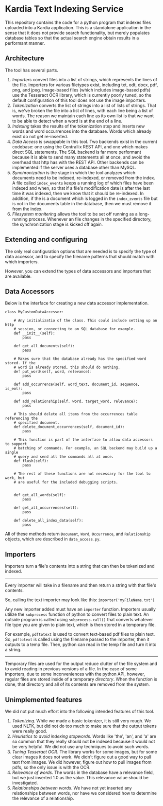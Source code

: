 # Kardia Text Indexing Service

This repository contains the code for a python program that indexes files
uploaded into a Kardia application. This is a standalone application in the
sense that it does not provide search functionality, but merely populates
database tables so that the actual search engine obtain results in a performant
manner.

## Architecture

The tool has several parts.

1. *Importers* convert files into a list of strings, which represents the lines
   of the file. Importers for various filetypes exist, including txt, odt,
   docx, pdf, png, and jpeg. Image-based files (which includes image-based
   pdfs) use the Tesseract OCR library, which is currently poorly tuned, so the
   default configuration of this tool does not use the image importers.
2. *Tokenization* converts the list of strings into a list of lists of strings.
   That is, we've broken the file into a list of lines, with each line being a
   list of words. The reason we maintain each line as its own list is that we
   want to be able to detect when a word is at the end of a line.
3. *Indexing* takes the results of the tokenization step and inserts new words
   and word occurrences into the database. Words which already exist do not get
   re-inserted.
4. *Data Access* is swappable in this tool. Two backends exist in the current
   codebase: one using the Centrallix REST API, and one which makes direct SQL
   statements. The SQL backend is far more performant because it is able to
   send many statements all at once, and avoid the overhead that http has with
   the REST API. Other backends can be implemented if the server uses a
   database other than MySQL.
5. *Synchronization* is the stage in which the tool analyzes which documents
   need to be indexed, re-indexed, or removed from the index. A file called
   `index_events` keeps a running log of which files have been indexed and
   when, so that if a file's modification date is after the last time it was
   indexed, then we know that it should be re-indexed. In addition, if the is a
   document which is logged in the `index_events` file but is not in the
   documents table in the database, then we must remove it from the index.
6. *Filesystem monitering* allows the tool to be set off running as a
   long-running process. Whenever an file changes in the specified directory,
   the synchronization stage is kicked off again.


## Extending and configuring

The only real configuration options that are needed is to specify the type of
data accessor, and to specify the filename patterns that should match with
which importers.

However, you can extend the types of data accessors and importers that are
available.

## Data Accessors

Below is the interface for creating a new data accessor implementation.

```
class MyCustomDataAccessor:

    # Any initializatio of the class. This could include setting up an http
    # session, or connecting to an SQL database for example.
    def __init__(self):
        pass

    def get_all_documents(self):
        pass

    # Makes sure that the database already has the specified word stored. If the
    # word is already stored, this should do nothing.
    def put_word(self, word, relevance):
        pass

    def add_occurrence(self, word_text, document_id, sequence, is_eol):
        pass

    def add_relationship(self, word, target_word, relevance):
        pass

    # This should delete all items from the occurrences table referencing the
    # specified document.
    def delete_document_occurrences(self, document_id):
        pass

    # This function is part of the interface to allow data accessors to support
    # batching of commands. For example, an SQL backend may build up a single
    # query and send all the commands all at once.
    def flush(self):
        pass

    # The rest of these functions are not necessary for the tool to work, but
    # are useful for the included debugging scripts.


    def get_all_words(self):
        pass

    def get_all_occurrences(self):
        pass

    def delete_all_index_data(self):
        pass
```

All of these methods return `Document`, `Word`, `Occurrence`, and
`Relationship` objects, which are described in `data_access.py`.

## Importers


Importers turn a file's contents into a string that can then be tokenized and
indexed.

---

Every importer will take in a filename and then return a string with that
file's contents.

So, calling the text importer may look like this: `importer('myFileName.txt')`

Any new importer added must have an `importer` function. Importers usually
utilize the `subprocess` function of python to convert files to plain text. An
outside program is called using `subprocess.call()` that converts whatever file
type you are given to plain text, which is then stored in a temporary file.

For example, `pdftotext` is used to convert text-based pdf files to plain text.
So, `pdftotext` is called using the filename passed to the importer, then it
outputs to a temp file. Then, python can read in the temp file and turn it into
a string.

---

Temporary files are used for the output reduce clutter of the file system and
to avoid reading in previous versions of a file. In the case of some importers,
due to some inconveniences with the python API, however, regular files are
stored inside of a temporary *directory*. When the function is done, that
directory and all of its contents are removed from the system.

## Unimplemented features

We did not put much effort into the following intended features of this tool.

1. *Tokenizing*. While we made a basic tokenizer, it is still very rough. We
   used NLTK, but did not do too much to make sure that the output tokens were
   really good.
2. *Heuristics to avoid indexing stopwords*. Words like 'the', 'an', and 'a'
   are so common that they really should not be indexed because it would not be
   very helpful. We did not use any techniques to avoid such words.
3. *Tuning Tesseract OCR*. The library works for some images, but for some
   clear images it does not work. We didn't figure out a good way to pull text
   from images. We did however, figure out how to pull images from pdfs, so the
   only issue is with the OCR.
4. *Relevance of words*. The words in the database have a
   relevance field, but we just inserted 1.0 as the value. This relevance value
   should be investigated.
5. *Relationships between words*. We have not yet inserted any relationships
   between words, nor have we considered how to determine the relevance of a
   relationship.
